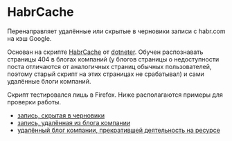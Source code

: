 # HabrCache
Перенаправляет удалённые или скрытые в черновики записи с habr.com на кэш Google.

Основан на скрипте [HabrCache](https://userscripts-mirror.org/scripts/show/136481) от [dotneter](https://userscripts-mirror.org/users/138395.html). Обучен распознавать страницы 404 в блогах компаний (у блогов страницы о недоступности поста отличаются от аналогичных страниц обычных пользователей, поэтому старый скрипт на этих страницах не срабатывал) и сами удалённые блоги компаний.

Скрипт тестировался лишь в Firefox. Ниже располагаются примеры для проверки работы.

* [запись, скрытая в черновики](https://habr.com/post/161695/)
* [запись, удалённая из блога компании](https://habr.com/company/muk/blog/255299/)
* [удалённый блог компании, прекратившей деятельность на ресурсе](https://habr.com/company/teradata/blog/)
